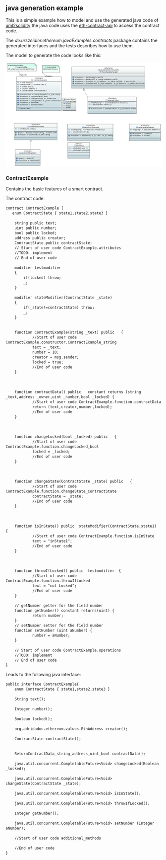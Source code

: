 ## java generation example

This is a simple example how to model and use the generated java code of [uml2solidity](https://github.com/UrsZeidler/uml2solidity) the java code uses the [eth-contract-api](https://github.com/adridadou/eth-contract-api) to access the contract code.

The _de.urszeidler.ethereum.javaExamples.contracts_ package contains the generated interfaces and the tests describes how to use them.

The model to generate the code looks like this:

 ![](https://github.com/UrsZeidler/smart-contract-examples/blob/master/javaExample/doc/ClassDiagram.PNG)
 
### ContractExample

Contains the basic features of a smart contract.

The contract code:


    contract ContractExample {
       enum ContractState { state1,state2,state3 }

		string public text;
		uint public number;
		bool public locked;
		address public creator;
		ContractState public contractState;
		// Start of user code ContractExample.attributes
		//TODO: implement
		// End of user code
		
		modifier testmodifier
		{
		    if(locked) throw;
		    _;
		}
		
		modifier stateModifier(ContractState _state)
		{
		    if(_state!=contractState) throw;
		    _;
		}
		
		
		function ContractExample(string _text) public   {
				//Start of user code ContractExample.constructor.ContractExample_string
				text = _text;
				number = 10;
				creator = msg.sender;
				locked = true;
				//End of user code
		}
		
		
		
		function contractData() public   constant returns (string _text,address _owner,uint _number,bool _locked) {
				//Start of user code ContractExample.function.contractData
				return (text,creator,number,locked);
				//End of user code
		}
		
		
		
		function changeLocked(bool _locked) public   {
				//Start of user code ContractExample.function.changeLocked_bool
				locked = _locked;
				//End of user code
		}
		
		
		
		function changeState(ContractState _state) public   {
				//Start of user code ContractExample.function.changeState_ContractState
				contractState = _state;
				//End of user code
		}
		
		
		
		function isInState() public  stateModifier(ContractState.state1)  {
				//Start of user code ContractExample.function.isInState
				text = "inState1";
				//End of user code
		}
		
		
		
		function throwIfLocked() public  testmodifier  {
				//Start of user code ContractExample.function.throwIfLocked
				text = "not Locked";
				//End of user code
		}
		
		// getNumber getter for the field number
		function getNumber() constant returns(uint) {
				return number;
		}
		// setNumber setter for the field number
		function setNumber (uint aNumber) {
				number = aNumber;
		}
		
		// Start of user code ContractExample.operations
		//TODO: implement
		// End of user code
	}


Leads to the following java interface:


    public interface ContractExample{
		enum ContractState { state1,state2,state3 }
	
		String text();
	
		Integer number();
	
		Boolean locked();
	
		org.adridadou.ethereum.values.EthAddress creator();
	
		ContractState contractState();

	
		ReturnContractData_string_address_uint_bool contractData();
	
		java.util.concurrent.CompletableFuture<Void> changeLocked(Boolean _locked);
	
		java.util.concurrent.CompletableFuture<Void> changeState(ContractState _state);
	
		java.util.concurrent.CompletableFuture<Void> isInState();
	
		java.util.concurrent.CompletableFuture<Void> throwIfLocked();

		Integer getNumber();

		java.util.concurrent.CompletableFuture<Void> setNumber (Integer aNumber);

		//Start of user code additional_methods

		//End of user code
    }
         

    
    